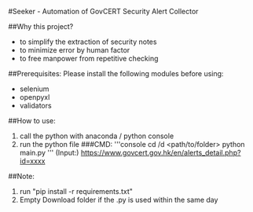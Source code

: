#Seeker - Automation of GovCERT Security Alert Collector

##Why this project?
- to simplify the extraction of security notes 
- to minimize error by human factor
- to free manpower from repetitive checking

##Prerequisites:
Please install the following modules before using:
- selenium
- openpyxl
- validators

##How to use:
1. call the python with anaconda / python console
2. run the python file
###CMD:
'''console
cd /d <path/to/folder>
python main.py
'''
(Input:) https://www.govcert.gov.hk/en/alerts_detail.php?id=xxxx

##Note:
1. run "pip install -r requirements.txt"
2. Empty Download folder if the .py is used within the same day
